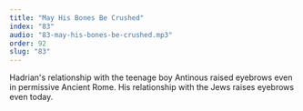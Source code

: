 ```yaml
---
title: "May His Bones Be Crushed"
index: "83"
audio: "83-may-his-bones-be-crushed.mp3"
order: 92
slug: "83"
---
```


Hadrian's relationship with the teenage boy Antinous raised eyebrows even in permissive Ancient Rome. His relationship with the Jews raises eyebrows even today.


